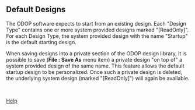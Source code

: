 ## Default Designs

The ODOP software expects to start from an existing design. 
Each "Design Type" contains one or more system provided designs marked "[ReadOnly]". 
For each Design Type, the system provided design with the name "Startup" is the default starting design. 

When saving designs into a private section of the ODOP design library, 
it is possible to save (**File : Save As** menu item) a private design "on top of" 
a system provided design of the same name. 
This feature allows the default startup design to be personalized.
Once such a private design is deleted, the underlying system design (marked "[ReadOnly]") 
will again be available.

&nbsp;

[Help](./)
